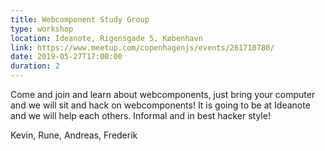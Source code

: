 ```yaml
---
title: Webcomponent Study Group
type: workshop
location: Ideanote, Rigensgade 5, København
link: https://www.meetup.com/copenhagenjs/events/261710780/
date: 2019-05-27T17:00:00
duration: 2
---
```


Come and join and learn about webcomponents, just bring your computer and we
will sit and hack on webcomponents! It is going to be at Ideanote and we will
help each others. Informal and in best hacker style!

Kevin, Rune, Andreas, Frederik
